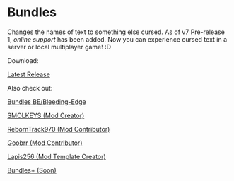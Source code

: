 # Bundles


Changes the names of text to something else cursed. As of v7 Pre-release 1, _online support_ has been added. Now you can experience cursed text in a server or local multiplayer game! :D


Download:

[Latest Release](https://github.com/SMOLKEYS/bundles/releases/tag/v7)


Also check out: 

[Bundles BE/Bleeding-Edge](https://github.com/SMOLKEYS/bundles/tree/bleedingedge)

[SMOLKEYS (Mod Creator)](https://github.com/SMOLKEYS)

[RebornTrack970 (Mod Contributor)](https://github.com/RebornTrack970)

[Goobrr (Mod Contributor)](https://github.com/Goobrr)

[Lapis256 (Mod Template Creator)](https://github.com/Lapis256)

[Bundles+ (Soon)](https://github.com/SMOLKEYS/bundles-plus)
